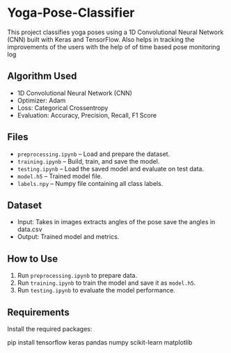 # Yoga-Pose-Classifier


This project classifies yoga poses using a 1D Convolutional Neural Network (CNN) built with Keras and TensorFlow. Also helps in tracking the improvements of the users with the help of of time based pose monitoring log

## Algorithm Used

- 1D Convolutional Neural Network (CNN)
- Optimizer: Adam
- Loss: Categorical Crossentropy
- Evaluation: Accuracy, Precision, Recall, F1 Score

## Files

- `preprocessing.ipynb` – Load and prepare the dataset.
- `training.ipynb` – Build, train, and save the model.
- `testing.ipynb` – Load the saved model and evaluate on test data.
- `model.h5` – Trained model file.
- `labels.npy` – Numpy file containing all class labels.

## Dataset

- Input: Takes in images extracts angles of the pose save the angles in data.csv
- Output: Trained model and metrics.

## How to Use

1. Run `preprocessing.ipynb` to prepare data.
2. Run `training.ipynb` to train the model and save it as `model.h5`.
3. Run `testing.ipynb` to evaluate the model performance.

## Requirements

Install the required packages:

pip install tensorflow keras pandas numpy scikit-learn matplotlib
